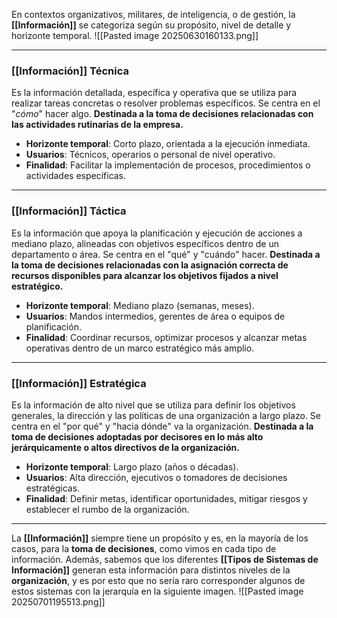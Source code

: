 En contextos organizativos, militares, de inteligencia, o de gestión, la **[[Información]]** se categoriza según su propósito, nivel de detalle y horizonte temporal.
![[Pasted image 20250630160133.png]]
****
### **[[Información]] Técnica**
Es la información detallada, específica y operativa que se utiliza para realizar tareas concretas o resolver problemas específicos. Se centra en el "*cómo*" hacer algo. 
**Destinada a la toma de decisiones relacionadas con las actividades rutinarias de la empresa.**
- **Horizonte temporal**: Corto plazo, orientada a la ejecución inmediata.
- **Usuarios**: Técnicos, operarios o personal de nivel operativo.
- **Finalidad**: Facilitar la implementación de procesos, procedimientos o actividades específicas.
****
### **[[Información]] Táctica**
Es la información que apoya la planificación y ejecución de acciones a mediano plazo, alineadas con objetivos específicos dentro de un departamento o área. Se centra en el "qué" y "cuándo" hacer.
**Destinada a la toma de decisiones relacionadas con la asignación correcta de recursos disponibles para alcanzar los objetivos fijados a nivel estratégico.**
- **Horizonte temporal**: Mediano plazo (semanas, meses).
- **Usuarios**: Mandos intermedios, gerentes de área o equipos de planificación.
- **Finalidad**: Coordinar recursos, optimizar procesos y alcanzar metas operativas dentro de un marco estratégico más amplio.
****
### **[[Información]] Estratégica**
Es la información de alto nivel que se utiliza para definir los objetivos generales, la dirección y las políticas de una organización a largo plazo. Se centra en el "por qué" y "hacia dónde" va la organización.
**Destinada a la toma de decisiones adoptadas por decisores en lo más alto jerárquicamente o altos directivos de la organización.**
- **Horizonte temporal**: Largo plazo (años o décadas).
- **Usuarios**: Alta dirección, ejecutivos o tomadores de decisiones estratégicas.
- **Finalidad**: Definir metas, identificar oportunidades, mitigar riesgos y establecer el rumbo de la organización.
****
La **[[Información]]** siempre tiene un propósito y es, en la mayoría de los casos, para la **toma de decisiones**, como vimos en cada tipo de información. 
Además, sabemos que los diferentes **[[Tipos de Sistemas de Información]]** generan esta información para distintos niveles de la **organización**, y es por esto que no sería raro corresponder algunos de estos sistemas con la jerarquía en la siguiente imagen.
![[Pasted image 20250701195513.png]]